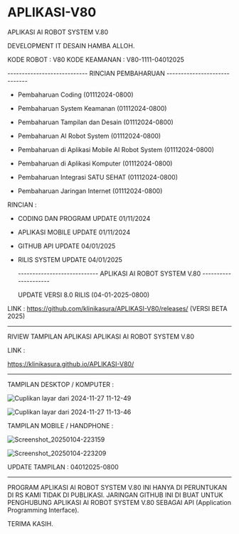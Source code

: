 # APLIKASI-V80
APLIKASI AI ROBOT SYSTEM V.80

DEVELOPMENT IT DESAIN HAMBA ALLOH.

KODE ROBOT : V80
KODE KEAMANAN : V80-1111-04012025


  ---------------------------- RINCIAN PEMBAHARUAN -----------------------------

- Pembaharuan Coding (01112024-0800)

- Pembaharuan System Keamanan (01112024-0800)

- Pembaharuan Tampilan dan Desain (01112024-0800)

- Pembaharuan AI Robot System (01112024-0800)

- Pembaharuan di Aplikasi Mobile AI Robot System (01112024-0800)

- Pembaharuan di Aplikasi Komputer (01112024-0800)

- Pembaharuan Integrasi SATU SEHAT (01112024-0800)

- Pembaharuan Jaringan Internet (01112024-0800)


RINCIAN :

- CODING DAN PROGRAM UPDATE 01/11/2024

- APLIKASI MOBILE UPDATE 01/11/2024

- GITHUB API UPDATE 04/01/2025

- RILIS SYSTEM UPDATE 04/01/2025


  ---------------------------- APLIKASI AI ROBOT SYSTEM V.80 ---------------------

  UPDATE VERSI 8.0 RILIS (04-01-2025-0800)

 LINK : https://github.com/klinikasura/APLIKASI-V80/releases/ (VERSI BETA 2025)

  ----------------------------------------------------------------------------------

  RIVIEW TAMPILAN APLIKASI APLIKASI AI ROBOT SYSTEM V.80

LINK :

https://klinikasura.github.io/APLIKASI-V80/

  -----------------------------------------------------------------------------------

TAMPILAN DESKTOP / KOMPUTER :

  ![Cuplikan layar dari 2024-11-27 11-12-49](https://github.com/user-attachments/assets/608bcddc-ae4b-4033-bb8f-c51950cb20b1)

  ![Cuplikan layar dari 2024-11-27 11-13-46](https://github.com/user-attachments/assets/0ff2938b-16a1-4936-87eb-260ae0320c1b)

TAMPILAN MOBILE / HANDPHONE : 

![Screenshot_20250104-223159](https://github.com/user-attachments/assets/5f966a2b-f9ea-4a18-af37-1b34ec253012)

![Screenshot_20250104-223209](https://github.com/user-attachments/assets/045974df-32ea-44df-9e9f-db4e75f757f5)

UPDATE TAMPILAN : 04012025-0800

  -----------------------------------------------------------------------------------

 PROGRAM APLIKASI AI ROBOT SYSTEM V.80 INI HANYA DI PERUNTUKAN DI RS KAMI TIDAK DI PUBLIKASI.
 JARINGAN GITHUB INI DI BUAT UNTUK PENGHUBUNG APLIKASI AI ROBOT SYSTEM V.80 SEBAGAI API (Application Programming Interface).

 TERIMA KASIH.

